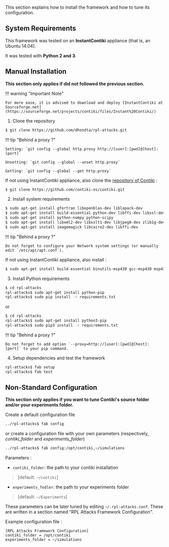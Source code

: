 This section explains how to install the framework and how to tune its configuration.

## System Requirements

This framework was tested on an **InstantContiki** appliance (that is, an Ubuntu 14.04).

It was tested with **Python 2 and 3**.


## Manual Installation

**This section only applies if did not followed the previous section.**

!!! warning "Important Note"

    For more ease, it is advised to download and deploy [InstantContiki at Sourceforge.net](https://sourceforge.net/projects/contiki/files/Instant%20Contiki/)

1. Clone the repository

```bash tab="Bash"
$ git clone https://github.com/dhondta/rpl-attacks.git
```
 
!!! tip "Behind a proxy ?"
    
    Setting: `git config --global http.proxy http://[user]:[pwd]@[host]:[port]`
    
    Unsetting: `git config --global --unset http.proxy`
    
    Getting: `git config --global --get http.proxy`
 
If not using InstantContiki appliance, also clone the [repository of Contiki](https://github.com/contiki-os/contiki) :

```bash tab="Bash"
$ git clone https://github.com/contiki-os/contiki.git
```

2. Install system requirements

```bash tab="Bash"
$ sudo apt-get install gfortran libopenblas-dev liblapack-dev
$ sudo apt-get install build-essential python-dev libffi-dev libssl-dev
$ sudo apt-get install python-numpy python-scipy
$ sudo apt-get install libxml2-dev libxslt1-dev libjpeg8-dev zlib1g-dev
$ sudo apt-get install imagemagick libcairo2-dev libffi-dev
```

!!! tip "Behind a proxy ?"

    Do not forget to configure your Network system settings (or manually edit `/etc/apt/apt.conf`).
 
If not using InstantContiki appliance, also install :

```bash tab="Bash"
$ sudo apt-get install build-essential binutils-msp430 gcc-msp430 msp430-libc msp430mcu mspdebug binutils-avr gcc-avr gdb-avr avr-libc avrdude openjdk-7-jdk openjdk-7-jre ant libncurses5-dev lib32ncurses5
```

3. Install Python requirements

```bash tab="Bash"
$ cd rpl-attacks
rpl-attacks$ sudo apt-get install python-pip
rpl-attacks$ sudo pip install -r requirements.txt
```

or

```bash tab="Bash"
$ cd rpl-attacks
rpl-attacks$ sudo apt-get install python3-pip
rpl-attacks$ sudo pip3 install -r requirements.txt
```

!!! tip "Behind a proxy ?"

    Do not forget to add option `--proxy=http://[user]:[pwd]@[host]:[port]` to your pip command.
 
4. Setup dependencies and test the framework

```bash tab="Bash"
rpl-attacks$ fab setup
rpl-attacks$ fab test
```

## Non-Standard Configuration

**This section only applies if you want to tune Contiki's source folder and/or your experiments folder.**

Create a default configuration file

```bash tab="Bash"
../rpl-attacks$ fab config
```

 or create a configuration file with your own parameters (respectively, *contiki_folder* and *experiments_folder*)

```bash tab="Bash"
../rpl-attacks$ fab config:/opt/contiki,~/simulations
```

Parameters :

- `contiki_folder`: the path to your contiki installation

>  [default: `~/contiki`]

- `experiments_fodler`: the path to your experiments folder

>  [default: `~/Experiments`]

These parameters can be later tuned by editing ``~/.rpl-attacks.conf``. These are written in a section named "RPL Attacks Framework Configuration".

Example configuration file :

```
[RPL Attacks Framework Configuration]
contiki_folder = /opt/contiki
experiments_folder = ~/simulations
```
